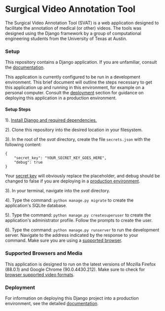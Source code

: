 # Surgical Video Annotation Tool

The Surgical Video Annotation Tool (SVAT) is a web application designed to facilitate the annotation of medical (or other) videos. The tools was designed using the Django framework by a group of computational engineering students from the University of Texas at Austin.

### Setup

This repository contains a Django application. If you are unfamiliar, consult the [documentation](https://docs.djangoproject.com/en/3.2/).

This application is currently configured to be run in a development environment. This brief document will outline the steps necessary to get this application up and running in this environment, for example on a personal computer. Consult the [deployment](#deployment) section for guidance on deploying this application in a production environment.

#### Setup Steps

1). [Install Django and required dependencies.](https://docs.djangoproject.com/en/3.2/intro/install/)

2). Clone this repository into the desired location in your filesystem. 

3). In the root of the *svat* directory, create the file `secrets.json` with the following content:

```
{
    "secret_key": "YOUR_SECRET_KEY_GOES_HERE",
    "debug": true
}
```

Your [secret key](https://docs.djangoproject.com/en/3.2/ref/settings/#secret-key) will obviously replace the placeholder, and debug should be changed to false if you are deploying in a [production environment](#deployment).

3). In your terminal, navigate into the *svat* directory.

4). Type the command: `python manage.py migrate` to create the application's SQLite database.

5). Type the command: `python manage.py createsuperuser` to create the application's administrator profile. Follow the prompts to create the user.

6). Type the command: `python manage.py runserver` to run the development server. Navigate to the address indicated by the response to your command. Make sure you are using a [supported browser](#supported-browsers-and-media).

### Supported Browsers and Media

This application is designed to run on the latest versions of Mozilla Firefox (88.0.1) and Google Chrome (90.0.4430.212). Make sure to check for [browser supported video formats](https://www.encoding.com/html5-video-codec/).

### Deployment

For information on deploying this Django project into a production environment, see the detailed [documentation](https://developer.mozilla.org/en-US/docs/Learn/Server-side/Django/Deployment).

  
